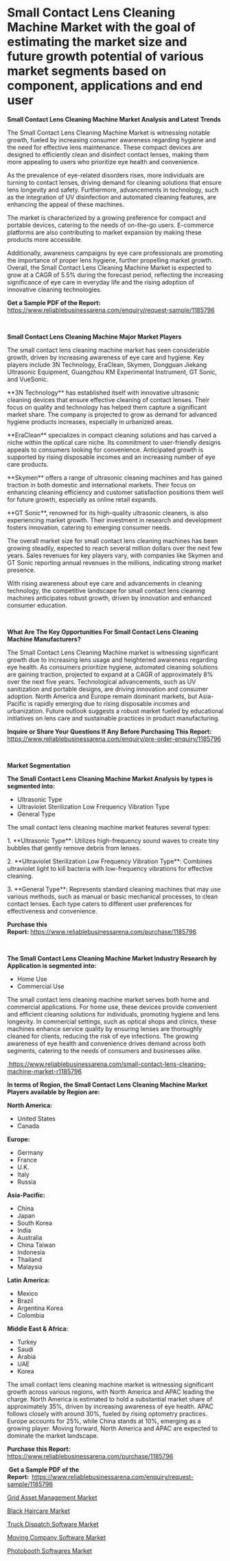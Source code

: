 <p><h1>Small Contact Lens Cleaning Machine Market with the goal of estimating the market size and future growth potential of various market segments based on component, applications and end user</h1></p><p><strong>Small Contact Lens Cleaning Machine Market Analysis and Latest Trends</strong></p>
<p><p>The Small Contact Lens Cleaning Machine Market is witnessing notable growth, fueled by increasing consumer awareness regarding hygiene and the need for effective lens maintenance. These compact devices are designed to efficiently clean and disinfect contact lenses, making them more appealing to users who prioritize eye health and convenience. </p><p>As the prevalence of eye-related disorders rises, more individuals are turning to contact lenses, driving demand for cleaning solutions that ensure lens longevity and safety. Furthermore, advancements in technology, such as the integration of UV disinfection and automated cleaning features, are enhancing the appeal of these machines. </p><p>The market is characterized by a growing preference for compact and portable devices, catering to the needs of on-the-go users. E-commerce platforms are also contributing to market expansion by making these products more accessible. </p><p>Additionally, awareness campaigns by eye care professionals are promoting the importance of proper lens hygiene, further propelling market growth. Overall, the Small Contact Lens Cleaning Machine Market is expected to grow at a CAGR of 5.5% during the forecast period, reflecting the increasing significance of eye care in everyday life and the rising adoption of innovative cleaning technologies.</p></p>
<p><strong>Get a Sample PDF of the Report:&nbsp;</strong> <a href="https://www.reliablebusinessarena.com/enquiry/request-sample/1185796?utm_campaign=1579&utm_medium=2&utm_source=Github&utm_content=ia&utm_term=22102024&utm_id=small-contact-lens-cleaning-machine">https://www.reliablebusinessarena.com/enquiry/request-sample/1185796</a></p>
<p>&nbsp;</p>
<p><strong>Small Contact Lens Cleaning Machine Major Market Players</strong></p>
<p><p>The small contact lens cleaning machine market has seen considerable growth, driven by increasing awareness of eye care and hygiene. Key players include 3N Technology, EraClean, Skymen, Dongguan Jiekang Ultrasonic Equipment, Guangzhou KM Experimental Instrument, GT Sonic, and VueSonic.</p><p>**3N Technology** has established itself with innovative ultrasonic cleaning devices that ensure effective cleaning of contact lenses. Their focus on quality and technology has helped them capture a significant market share. The company is projected to grow as demand for advanced hygiene products increases, especially in urbanized areas.</p><p>**EraClean** specializes in compact cleaning solutions and has carved a niche within the optical care niche. Its commitment to user-friendly designs appeals to consumers looking for convenience. Anticipated growth is supported by rising disposable incomes and an increasing number of eye care products.</p><p>**Skymen** offers a range of ultrasonic cleaning machines and has gained traction in both domestic and international markets. Their focus on enhancing cleaning efficiency and customer satisfaction positions them well for future growth, especially as online retail expands.</p><p>**GT Sonic**, renowned for its high-quality ultrasonic cleaners, is also experiencing market growth. Their investment in research and development fosters innovation, catering to emerging consumer needs.</p><p>The overall market size for small contact lens cleaning machines has been growing steadily, expected to reach several million dollars over the next few years. Sales revenues for key players vary, with companies like Skymen and GT Sonic reporting annual revenues in the millions, indicating strong market presence. </p><p>With rising awareness about eye care and advancements in cleaning technology, the competitive landscape for small contact lens cleaning machines anticipates robust growth, driven by innovation and enhanced consumer education.</p></p>
<p>&nbsp;</p>
<p><strong>What Are The Key Opportunities For Small Contact Lens Cleaning Machine Manufacturers?</strong></p>
<p><p>The Small Contact Lens Cleaning Machine market is witnessing significant growth due to increasing lens usage and heightened awareness regarding eye health. As consumers prioritize hygiene, automated cleaning solutions are gaining traction, projected to expand at a CAGR of approximately 8% over the next five years. Technological advancements, such as UV sanitization and portable designs, are driving innovation and consumer adoption. North America and Europe remain dominant markets, but Asia-Pacific is rapidly emerging due to rising disposable incomes and urbanization. Future outlook suggests a robust market fueled by educational initiatives on lens care and sustainable practices in product manufacturing.</p></p>
<p><strong>Inquire or Share Your Questions If Any Before Purchasing This Report:</strong> <a href="https://www.reliablebusinessarena.com/enquiry/pre-order-enquiry/1185796?utm_campaign=1579&utm_medium=2&utm_source=Github&utm_content=ia&utm_term=22102024&utm_id=small-contact-lens-cleaning-machine">https://www.reliablebusinessarena.com/enquiry/pre-order-enquiry/1185796</a></p>
<p>&nbsp;</p>
<p><strong>Market Segmentation</strong></p>
<p><strong>The Small Contact Lens Cleaning Machine Market Analysis by types is segmented into:</strong></p>
<p><ul><li>Ultrasonic Type</li><li>Ultraviolet Sterilization Low Frequency Vibration Type</li><li>General Type</li></ul></p>
<p><p>The small contact lens cleaning machine market features several types: </p><p>1. **Ultrasonic Type**: Utilizes high-frequency sound waves to create tiny bubbles that gently remove debris from lenses.</p><p>2. **Ultraviolet Sterilization Low Frequency Vibration Type**: Combines ultraviolet light to kill bacteria with low-frequency vibrations for effective cleaning.</p><p>3. **General Type**: Represents standard cleaning machines that may use various methods, such as manual or basic mechanical processes, to clean contact lenses. Each type caters to different user preferences for effectiveness and convenience.</p></p>
<p><strong>Purchase this Report:&nbsp;</strong><a href="https://www.reliablebusinessarena.com/purchase/1185796?utm_campaign=1579&utm_medium=2&utm_source=Github&utm_content=ia&utm_term=22102024&utm_id=small-contact-lens-cleaning-machine">https://www.reliablebusinessarena.com/purchase/1185796</a></p>
<p>&nbsp;</p>
<p><strong>The Small Contact Lens Cleaning Machine Market Industry Research by Application is segmented into:</strong></p>
<p><ul><li>Home Use</li><li>Commercial Use</li></ul></p>
<p><p>The small contact lens cleaning machine market serves both home and commercial applications. For home use, these devices provide convenient and efficient cleaning solutions for individuals, promoting hygiene and lens longevity. In commercial settings, such as optical shops and clinics, these machines enhance service quality by ensuring lenses are thoroughly cleaned for clients, reducing the risk of eye infections. The growing awareness of eye health and convenience drives demand across both segments, catering to the needs of consumers and businesses alike.</p></p>
<p><a href="https://www.reliablebusinessarena.com/small-contact-lens-cleaning-machine-market-r1185796?utm_campaign=1579&utm_medium=2&utm_source=Github&utm_content=ia&utm_term=22102024&utm_id=small-contact-lens-cleaning-machine">&nbsp;https://www.reliablebusinessarena.com/small-contact-lens-cleaning-machine-market-r1185796</a></p>
<p><strong>In terms of Region, the Small Contact Lens Cleaning Machine Market Players available by Region are:</strong></p>
<p>
    <p> <strong> North America: </strong>
        <ul>
            <li>United States</li>
            <li>Canada</li>
        </ul>
        </p> 
    <p> <strong> Europe: </strong>
        <ul>
            <li>Germany</li>
            <li>France</li>
            <li>U.K.</li>
            <li>Italy</li>
            <li>Russia</li>
        </ul>
        </p> 
    <p> <strong> Asia-Pacific: </strong>
        <ul>
            <li>China</li>
            <li>Japan</li>
            <li>South Korea</li>
            <li>India</li>
            <li>Australia</li>
            <li>China Taiwan</li>
            <li>Indonesia</li>
            <li>Thailand</li>
            <li>Malaysia</li>
        </ul>
        </p> 
    <p> <strong> Latin America: </strong>
        <ul>
            <li>Mexico</li>
            <li>Brazil</li>
            <li>Argentina Korea</li>
            <li>Colombia</li>
        </ul>
        </p> 
    <p> <strong> Middle East & Africa: </strong>
        <ul>
            <li>Turkey</li>
            <li>Saudi</li>
            <li>Arabia</li>
            <li>UAE</li>
            <li>Korea</li>
        </ul>
    </p>
    </p>
<p><p>The small contact lens cleaning machine market is witnessing significant growth across various regions, with North America and APAC leading the charge. North America is estimated to hold a substantial market share of approximately 35%, driven by increasing awareness of eye health. APAC follows closely with around 30%, fueled by rising optometry practices. Europe accounts for 25%, while China stands at 10%, emerging as a growing player. Moving forward, North America and APAC are expected to dominate the market landscape.</p></p>
<p><strong>Purchase this Report: </strong><a href="https://www.reliablebusinessarena.com/purchase/1185796?utm_campaign=1579&utm_medium=2&utm_source=Github&utm_content=ia&utm_term=22102024&utm_id=small-contact-lens-cleaning-machine">https://www.reliablebusinessarena.com/purchase/1185796</a></p>
<p>&nbsp;<strong>Get a Sample PDF of the Report:&nbsp;&nbsp;</strong><a href="https://www.reliablebusinessarena.com/enquiry/request-sample/1185796?utm_campaign=1579&utm_medium=2&utm_source=Github&utm_content=ia&utm_term=22102024&utm_id=small-contact-lens-cleaning-machine">https://www.reliablebusinessarena.com/enquiry/request-sample/1185796</a></p>
<p><strong></strong></p>
<p><p><a href="https://www.linkedin.com/pulse/grid-asset-management-market-global-regional-analysis-2024-tjxtc?utm_campaign=1579&utm_medium=2&utm_source=Github&utm_content=ia&utm_term=22102024&utm_id=small-contact-lens-cleaning-machine">Grid Asset Management Market</a></p><p><a href="https://www.linkedin.com/pulse/black-haircare-market-trends-growth-outlook-2024-2031-bhuhc?utm_campaign=1579&utm_medium=2&utm_source=Github&utm_content=ia&utm_term=22102024&utm_id=small-contact-lens-cleaning-machine">Black Haircare Market</a></p><p><a href="https://www.linkedin.com/pulse/truck-dispatch-software-market-global-regional-analysis-bd1jc?utm_campaign=1579&utm_medium=2&utm_source=Github&utm_content=ia&utm_term=22102024&utm_id=small-contact-lens-cleaning-machine">Truck Dispatch Software Market</a></p><p><a href="https://www.linkedin.com/pulse/moving-company-software-market-overview-forecast-2024-1qcmc?utm_campaign=1579&utm_medium=2&utm_source=Github&utm_content=ia&utm_term=22102024&utm_id=small-contact-lens-cleaning-machine">Moving Company Software Market</a></p><p><a href="https://www.linkedin.com/pulse/regulatory-landscape-its-influence-global-photobooth-softwares-rnhhc?utm_campaign=1579&utm_medium=2&utm_source=Github&utm_content=ia&utm_term=22102024&utm_id=small-contact-lens-cleaning-machine">Photobooth Softwares Market</a></p></p>